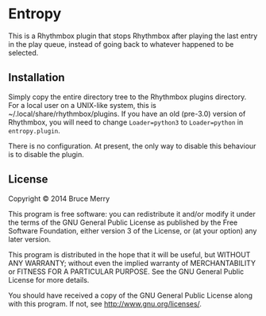Entropy
=======
This is a Rhythmbox plugin that stops Rhythmbox after playing the last entry in
the play queue, instead of going back to whatever happened to be selected.

Installation
------------
Simply copy the entire directory tree to the Rhythmbox plugins directory. For
a local user on a UNIX-like system, this is ~/.local/share/rhythmbox/plugins.
If you have an old (pre-3.0) version of Rhythmbox, you will need to change
`Loader=python3` to `Loader=python` in `entropy.plugin`.

There is no configuration. At present, the only way to disable this behaviour
is to disable the plugin.

License
-------
Copyright © 2014 Bruce Merry

This program is free software: you can redistribute it and/or modify
it under the terms of the GNU General Public License as published by
the Free Software Foundation, either version 3 of the License, or
(at your option) any later version.

This program is distributed in the hope that it will be useful,
but WITHOUT ANY WARRANTY; without even the implied warranty of
MERCHANTABILITY or FITNESS FOR A PARTICULAR PURPOSE.  See the
GNU General Public License for more details.

You should have received a copy of the GNU General Public License
along with this program.  If not, see <http://www.gnu.org/licenses/>.
